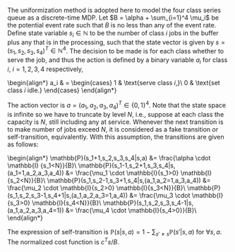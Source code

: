 The uniformization method is adopted here to model the four class series queue as a discrete-time MDP. Let $B = \alpha + \sum_{i=1}^4 \mu_i$ be the potential event rate such that $B$ is no less than any of the event rate. Define state variable $s_i\in \mathbb{N}$ to be the number of class $i$ jobs in the buffer plus any that is in the processing, such that the state vector is given by $s = \big(s_1, s_2, s_3, s_4 \big)^T\in \mathbb{N}^4$. The decision to be made is for each class whether to serve the job, and thus the action is defined by a binary variable $a_i$ for class $i$, $i = 1,2,3,4$ respectively,

\begin{align*}
    a_i & = \begin{cases}
        1 & \text{serve class $i$,}\\
        0 & \text{set class $i$ idle.}
    \end{cases}
\end{align*}

The action vector is $a = \big(a_1, a_2, a_3, a_4 \big)^T \in \{0,1\}^4$. Note that the state space is infinite so we have to truncate by level $N$, i.e., suppose at each class the capacity is $N$, still including any at service. Whenever the next transition is to make number of jobs exceed $N$, it is considered as a fake transition or self-transition, equivalently. With this assumption, the transitions are given as follows:

\begin{align*}
  \mathbb{P}(s_1+1,s_2,s_3,s_4|s,a) &= \frac{\alpha \cdot \mathbb{I} \{s_1<N\}}{B}\\
  \mathbb{P}(s_1-1,s_2+1,s_3,s_4|s,(a_1=1,a_2,a_3,a_4)) &= \frac{\mu_1 \cdot \mathbb{I}\{s_1>0\} \mathbb{I}\{s_2<N\}}{B}\\
  \mathbb{P}(s_1,s_2-1,s_3+1,s_4|s,(a_1,a_2=1,a_3,a_4)) &= \frac{\mu_2 \cdot \mathbb{I}\{s_2>0\} \mathbb{I}\{s_3<N\}}{B}\\
  \mathbb{P}(s_1,s_2,s_3-1,s_4+1|s,(a_1,a_2,a_3=1,a_4)) &= \frac{\mu_3 \cdot \mathbb{I}\{s_3>0\} \mathbb{I}\{s_4<N\}}{B}\\
  \mathbb{P}(s_1,s_2,s_3,s_4-1|s,(a_1,a_2,a_3,a_4=1)) &= \frac{\mu_4 \cdot \mathbb{I}\{s_4>0\}}{B}\\
\end{align*}

The expression of self-transition is $\mathbb{P}(s|s,a) = 1 - \sum_{s' \neq s} \mathbb{P}(s'|s,a)$ for $\forall s,a$. The normalized cost function is $c^Ts/B$.
